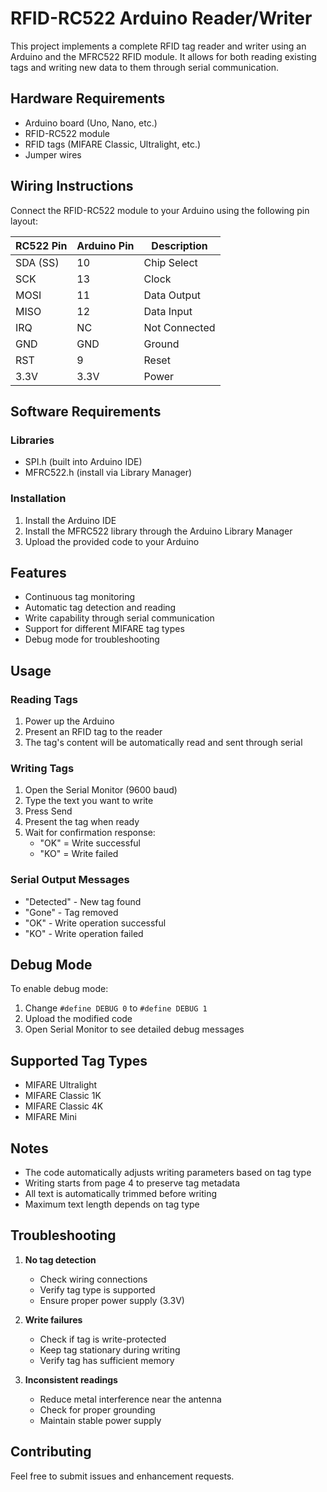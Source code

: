 # RFID-RC522 Arduino Reader/Writer

This project implements a complete RFID tag reader and writer using an Arduino and the MFRC522 RFID module. It allows for both reading existing tags and writing new data to them through serial communication.

## Hardware Requirements

- Arduino board (Uno, Nano, etc.)
- RFID-RC522 module
- RFID tags (MIFARE Classic, Ultralight, etc.)
- Jumper wires

## Wiring Instructions

Connect the RFID-RC522 module to your Arduino using the following pin layout:

| RC522 Pin | Arduino Pin | Description |
|-----------|-------------|-------------|
| SDA (SS)  | 10         | Chip Select |
| SCK       | 13         | Clock       |
| MOSI      | 11         | Data Output |
| MISO      | 12         | Data Input  |
| IRQ       | NC         | Not Connected|
| GND       | GND        | Ground      |
| RST       | 9          | Reset       |
| 3.3V      | 3.3V       | Power       |

## Software Requirements

### Libraries
- SPI.h (built into Arduino IDE)
- MFRC522.h (install via Library Manager)

### Installation
1. Install the Arduino IDE
2. Install the MFRC522 library through the Arduino Library Manager
3. Upload the provided code to your Arduino

## Features

- Continuous tag monitoring
- Automatic tag detection and reading
- Write capability through serial communication
- Support for different MIFARE tag types
- Debug mode for troubleshooting

## Usage

### Reading Tags
1. Power up the Arduino
2. Present an RFID tag to the reader
3. The tag's content will be automatically read and sent through serial

### Writing Tags
1. Open the Serial Monitor (9600 baud)
2. Type the text you want to write
3. Press Send
4. Present the tag when ready
5. Wait for confirmation response:
   - "OK" = Write successful
   - "KO" = Write failed

### Serial Output Messages
- "Detected" - New tag found
- "Gone" - Tag removed
- "OK" - Write operation successful
- "KO" - Write operation failed

## Debug Mode

To enable debug mode:
1. Change `#define DEBUG 0` to `#define DEBUG 1`
2. Upload the modified code
3. Open Serial Monitor to see detailed debug messages

## Supported Tag Types

- MIFARE Ultralight
- MIFARE Classic 1K
- MIFARE Classic 4K
- MIFARE Mini

## Notes

- The code automatically adjusts writing parameters based on tag type
- Writing starts from page 4 to preserve tag metadata
- All text is automatically trimmed before writing
- Maximum text length depends on tag type

## Troubleshooting

1. **No tag detection**
   - Check wiring connections
   - Verify tag type is supported
   - Ensure proper power supply (3.3V)

2. **Write failures**
   - Check if tag is write-protected
   - Keep tag stationary during writing
   - Verify tag has sufficient memory

3. **Inconsistent readings**
   - Reduce metal interference near the antenna
   - Check for proper grounding
   - Maintain stable power supply

## Contributing

Feel free to submit issues and enhancement requests.